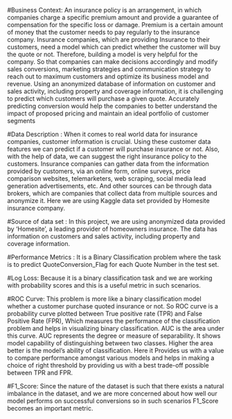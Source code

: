 #Business Context: An insurance policy is an arrangement, in which companies charge a specific premium amount and provide a guarantee of compensation for the specific loss or damage. Premium is a certain amount of money that the customer needs to pay regularly to the insurance company. Insurance companies, which are providing Insurance to their customers, need a model which can predict whether the customer will buy the quote or not. Therefore, building a model is very helpful for the company. So that companies can make decisions accordingly and modify sales conversions, marketing strategies and communication strategy to reach out to maximum customers and optimize its business model and revenue. Using an anonymized database of information on customer and sales activity, including property and coverage information, it is challenging to predict which customers will purchase a given quote. Accurately predicting conversion would help the companies to better understand the impact of proposed pricing and maintain an ideal portfolio of customer segments

#Data Description :
When it comes to real world data for insurance companies, customer information is crucial. Using these customer data features we can predict if a customer will purchase insurance or not. Also, with the help of data, we can suggest the right insurance policy to the customers. Insurance companies can gather data from the information provided by customers, via an online form, online surveys, price comparison websites, telemarketers, web scraping, social media lead generation advertisements, etc. And other sources can be through data brokers, which are companies that collect data from multiple sources and anonymize it. Here we are using Kaggle data set provided by Homesite insurance company.

#Source of data set : In this project, we are using anonymized data provided by ‘Homesite’, a leading provider of homeowners insurance. The data has information on customers and sales activity, including property and coverage information.

#Performance Metrics : 
It is a Binary Classification problem where the task is to predict QuoteConversion_Flag for each Quote Number in the test set.

#Log Loss: Because it is a binary classification task and we are working with probability scores and this is a useful metric in such scenarios.

#ROC Curve: This problem is more like a binary classification model whether a customer purchase quoted insurance or not. So ROC curve is a probability curve plotted between True positive rate (TPR) and False Positive Rate (FPR), Which measures the performance of the classification problem and helps in visualizing binary classification. AUC is the area under this curve. AUC represents the degree or measure of separability. It shows model capability of distinguishing between two classes. Higher the area better is the model’s ability of classification. Here it Provides us with a value to compare performance amongst various models and helps in making a choice of right threshold by providing us with a best trade-off possible between TPR and FPR.

#F1_Score: Since the nature of the dataset is such that there exists a natural imbalance in the dataset, and we are more concerned about how well our model performs on successful conversions so in such scenarios F1_Score becomes an important metric.

